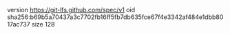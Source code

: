 version https://git-lfs.github.com/spec/v1
oid sha256:b69b5a70437a3c7702fb16ff5fb7db635fce67f4e3342af484e1dbb8017ac737
size 128
